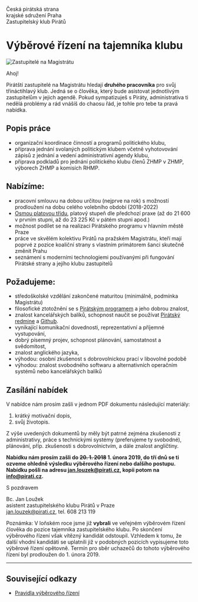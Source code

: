 Česká pirátská strana  
krajské sdružení Praha  
Zastupitelský klub Pirátů

Výběrové řízení na tajemníka klubu
========================

![Zastupitelé na Magistrátu](https://github.com/pirati-cz/KlubPraha/blob/master/materialy/zastupko2.jpg "Zastupitelé na Magistrátu")

Ahoj!

Pirátští zastupitelé na Magistrátu hledají **druhého pracovníka** pro svůj třináctihlavý klub. Jedná se o člověka, který bude asistovat jednotlivým zastupitelům v jejich agendě. Pokud sympatizuješ s Piráty, administrativa ti nedělá problémy a rád vnášíš do chaosu řád, je tohle pro tebe ta pravá nabídka. 

## Popis práce

* organizační koordinace činností a programů politického klubu,
* příprava jednání svolaných politickým klubem včetně vyhotovování zápisů z jednání a vedení administrativní agendy klubu,
* příprava podkladů pro jednání politického klubu členů ZHMP v ZHMP, výborech ZHMP a komisích RHMP.

## Nabízíme:

* pracovní smlouvu na dobou určitou (nejprve na rok) s možností prodloužení na dobu celého volebního období (2018-2022)
* [Osmou platovou třídu](https://www.vimvic.cz/upload/thumbnails/image-1140--fit-10944.png), platový stupeň dle předchozí praxe (až do 21 600 v prvním stupni, až do 23 225 Kč v pátém stupni apod.)
* možnost podílet se na realizaci Pirátského programu v hlavním městě Praze
* práce ve skvělém kolektivu Pirátů na pražském Magistrátu, kteří mají poprvé z pozice koaliční strany s vlastním primátorem šanci skutečně změnit Prahu
* seznámení s moderními technologiemi používanými při fungování Pirátské strany a jejího klubu zastupitelů

## Požadujeme:

* středoškolské vzdělání zakončené maturitou (minimálně, podmínka Magistrátu)
* filosofické ztotožnění se s [Pirátským programem][program] a jeho dobrou znalost,
* znalost kancelářských balíků, schopnost naučit se používat [Pirátský redmine][redmine] a [Github][github]. 
* vynikající komunikační dovednosti, reprezentativní a příjemné vystupování,
* dobrý písemný projev, schopnost plánování, samostatnost a svědomitost,
* znalost anglického jazyka,
* výhodou: osobní zkušenost s dobrovolnickou prací v libovolné podobě
* výhodou: znalost svobodného softwaru a alternativních operačním systémů nebo kancelářských balíků


[program]: https://www.pirati.cz/program/start
[redmine]: https://redmine.pirati.cz/
[github]: https://github.com/

## Zasílání nabídek

V nabídce nám prosím zašli v jednom PDF dokumentu následující materiály: 

1. krátký motivační dopis,
2. svůj životopis.

Z výše uvedených dokumentů by měly být patrné zejména zkušenosti z administrativy, práce s technickými systémy (preferujeme ty svobodné), plánování, příp. zkušenosti s dobrovolnictvím, a dále znalost angličtiny.

**Nabídku nám prosím zašli do <s>20. 1. 2018</s> 1. února 2019, do tří dnů se ti ozveme ohledně výsledku výběrového řízení nebo dalšího postupu. Nabídku pošli na adresu <jan.louzek@pirati.cz>, kopii potom na <info@pirati.cz>.**

S pozdravem 

Bc. Jan Loužek  
asistent zastupitelského klubu Pirátů v Praze  
<jan.louzek@pirati.cz>, tel. 608 213 119

Poznámka: V loňském roce jsme již **vybrali** ve veřejném výběrovém řízení člověka do pozice tajemníka zastupitelského klubu. Po skončení výběrového řízení však vítězný kandidát odstoupil. Vzhledem k tomu, že další vhodní kandidáti se uplatnili již v podobných pozicích vypisujeme toto výběrové řízení opětovně. Termín pro sběr uchazečů do tohoto výběrového řízení byl prodloužen do 1. února 2019.

----

## Související odkazy

* [Pravidla výběrového řízení](pravidla.md)

